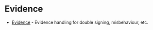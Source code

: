 <!--
order: 0
-->

# Evidence

* [Evidence](spec/README.md) - Evidence handling for double signing, misbehaviour, etc.
